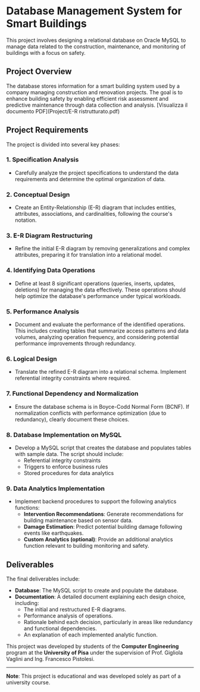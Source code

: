 # Database Management System for Smart Buildings

This project involves designing a relational database on Oracle MySQL to manage data related to the construction, maintenance, and monitoring of buildings with a focus on safety.

## Project Overview

The database stores information for a smart building system used by a company managing construction and renovation projects. The goal is to enhance building safety by enabling efficient risk assessment and predictive maintenance through data collection and analysis.
[Visualizza il documento PDF](Project/E-R ristrutturato.pdf)

## Project Requirements

The project is divided into several key phases:

### 1. Specification Analysis
   - Carefully analyze the project specifications to understand the data requirements and determine the optimal organization of data.

### 2. Conceptual Design
   - Create an Entity-Relationship (E-R) diagram that includes entities, attributes, associations, and cardinalities, following the course's notation.

### 3. E-R Diagram Restructuring
   - Refine the initial E-R diagram by removing generalizations and complex attributes, preparing it for translation into a relational model.

### 4. Identifying Data Operations
   - Define at least 8 significant operations (queries, inserts, updates, deletions) for managing the data effectively. These operations should help optimize the database's performance under typical workloads.

### 5. Performance Analysis
   - Document and evaluate the performance of the identified operations. This includes creating tables that summarize access patterns and data volumes, analyzing operation frequency, and considering potential performance improvements through redundancy.

### 6. Logical Design
   - Translate the refined E-R diagram into a relational schema. Implement referential integrity constraints where required.

### 7. Functional Dependency and Normalization
   - Ensure the database schema is in Boyce-Codd Normal Form (BCNF). If normalization conflicts with performance optimization (due to redundancy), clearly document these choices.

### 8. Database Implementation on MySQL
   - Develop a MySQL script that creates the database and populates tables with sample data. The script should include:
      - Referential integrity constraints
      - Triggers to enforce business rules
      - Stored procedures for data analytics

### 9. Data Analytics Implementation
   - Implement backend procedures to support the following analytics functions:
      - **Intervention Recommendations**: Generate recommendations for building maintenance based on sensor data.
      - **Damage Estimation**: Predict potential building damage following events like earthquakes.
      - **Custom Analytics (optional)**: Provide an additional analytics function relevant to building monitoring and safety.

## Deliverables

The final deliverables include:
- **Database**: The MySQL script to create and populate the database.
- **Documentation**: A detailed document explaining each design choice, including:
   - The initial and restructured E-R diagrams.
   - Performance analysis of operations.
   - Rationale behind each decision, particularly in areas like redundancy and functional dependencies.
   - An explanation of each implemented analytic function.


This project was developed by students of the **Computer Engineering** program at the **University of Pisa** under the supervision of Prof. Gigliola Vaglini and Ing. Francesco Pistolesi.

---

**Note**: This project is educational and was developed solely as part of a university course.
